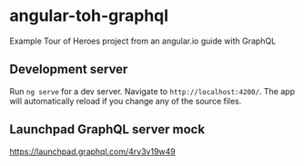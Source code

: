 # angular-toh-graphql
Example Tour of Heroes project from an angular.io guide with GraphQL

## Development server

Run `ng serve` for a dev server. Navigate to `http://localhost:4200/`. The app will automatically reload if you change any of the source files.

## Launchpad GraphQL server mock
https://launchpad.graphql.com/4rv3v19w49
